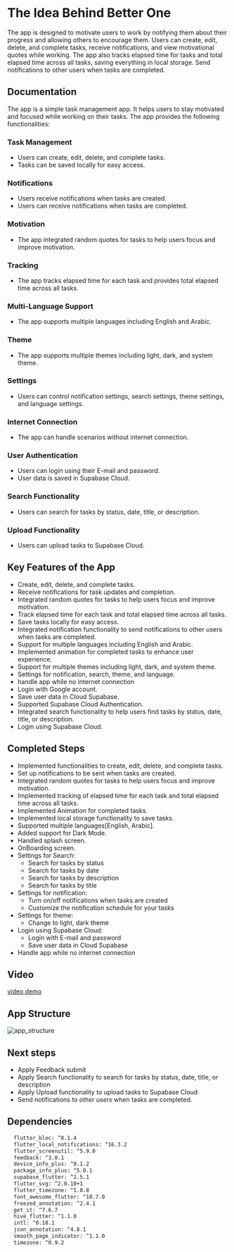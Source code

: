 # The Idea Behind Better One

The app is designed to motivate users to work by notifying them about their progress and allowing others to encourage them.
Users can create, edit, delete, and complete tasks, receive notifications, and view motivational quotes while working.
The app also tracks elapsed time for tasks and total elapsed time across all tasks, saving everything in local storage.
Send notifications to other users when tasks are completed.

## Documentation

The app is a simple task management app. It helps users to stay motivated and focused while working on their tasks. The app provides the following functionalities:

### Task Management

* Users can create, edit, delete, and complete tasks.
* Tasks can be saved locally for easy access.

### Notifications

* Users receive notifications when tasks are created.
* Users can receive notifications when tasks are completed.

### Motivation

* The app integrated random quotes for tasks to help users focus and improve motivation.

### Tracking

* The app tracks elapsed time for each task and provides total elapsed time across all tasks.

### Multi-Language Support

* The app supports multiple languages including English and Arabic.

### Theme

* The app supports multiple themes including light, dark, and system theme.

### Settings

* Users can control notification settings, search settings, theme settings, and language settings.

### Internet Connection

* The app can handle scenarios without internet connection.

### User Authentication

* Users can login using their E-mail and password.
* User data is saved in Supabase Cloud.

### Search Functionality

* Users can search for tasks by status, date, title, or description.

### Upload Functionality

* Users can upload tasks to Supabase Cloud.

## Key Features of the App

* Create, edit, delete, and complete tasks.
* Receive notifications for task updates and completion.
* Integrated random quotes for tasks to help users focus and improve motivation.
* Track elapsed time for each task and total elapsed time across all tasks.
* Save tasks locally for easy access.
* Integrated notification functionality to send notifications to other users when tasks are completed.
* Support for multiple languages including English and Arabic.
* Implemented animation for completed tasks to enhance user experience.
* Support for multiple themes including light, dark, and system theme.
* Settings for notification, search, theme, and language.
* handle app while no internet connection
* Login with Google account.
* Save user data in Cloud Supabase.
* Supported Supabase Cloud Authentication.
* Integrated search functionality to help users find tasks by status, date, title, or description.
* Login using Supabase Cloud.

## Completed Steps

* Implemented functionalities to create, edit, delete, and complete tasks.
* Set up notifications to be sent when tasks are created.
* Integrated random quotes for tasks to help users focus and improve motivation.
* Implemented tracking of elapsed time for each task and total elapsed time across all tasks.
* Implemented Animation for completed tasks.
* Implemented local storage functionality to save tasks.
* Supported multiple languages[English, Arabic].
* Added support for Dark Mode.
* Handled splash screen.
* OnBoarding screen.
* Settings for Search:
  * Search for tasks by status
  * Search for tasks by date
  * Search for tasks by description
  * Search for tasks by title
* Settings for notification:
  * Turn on/off notifications when tasks are created
  * Customize the notification schedule for your tasks
* Settings for theme:
  * Change to light, dark theme
* Login using Supabase Cloud:
  * Login with E-mail and password
  * Save user data in Cloud Supabase
* Handle app while no internet connection

## Video

[video demo](https://drive.google.com/file/d/1Ultt5Jo3H5440-eYnXFc0jMSwbJlbedy/view?usp=drivesdk)

## App Structure

![app_structure](https://github.com/eng-mohamed-ibrahem/better_one/assets/83507142/765e7249-70cf-40a6-ba37-a499b1464002)

## Next steps

* Apply Feedback submit
* Apply Search functionality to search for tasks by status, date, title, or description
* Apply Upload functionality to upload tasks to Supabase Cloud
* Send notifications to *other users* when tasks are completed.

## Dependencies

```bash
  flutter_bloc: ^8.1.4
  flutter_local_notifications: ^16.3.2
  flutter_screenutil: ^5.9.0
  feedback: ^3.0.1
  device_info_plus: ^9.1.2
  package_info_plus: ^5.0.1
  supabase_flutter: ^2.5.1
  flutter_svg: ^2.0.10+1
  flutter_timezone: ^1.0.8
  font_awesome_flutter: ^10.7.0
  freezed_annotation: ^2.4.1
  get_it: ^7.6.7
  hive_flutter: ^1.1.0
  intl: ^0.18.1
  json_annotation: ^4.8.1
  smooth_page_indicator: ^1.1.0
  timezone: ^0.9.2
```
